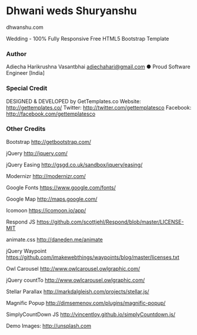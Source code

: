 # Dhwani weds Shuryanshu

dhwanshu.com

Wedding - 100% Fully Responsive Free HTML5 Bootstrap Template

### Author
Adiecha Harikrushna Vasantbhai <adiechahari@gmail.com>
● Proud Software Engineer [India]


### Special Credit

DESIGNED & DEVELOPED by GetTemplates.co
Website: http://gettemplates.co/
Twitter: http://twitter.com/gettemplatesco
Facebook: http://facebook.com/gettemplatesco

### Other Credits

Bootstrap
http://getbootstrap.com/

jQuery
http://jquery.com/

jQuery Easing
http://gsgd.co.uk/sandbox/jquery/easing/

Modernizr
http://modernizr.com/

Google Fonts
https://www.google.com/fonts/

Google Map
http://maps.google.com/

Icomoon
https://icomoon.io/app/

Respond JS
https://github.com/scottjehl/Respond/blob/master/LICENSE-MIT

animate.css
http://daneden.me/animate

jQuery Waypoint
https://github.com/imakewebthings/waypoints/blog/master/licenses.txt

Owl Carousel
http://www.owlcarousel.owlgraphic.com/

jQuery countTo
http://www.owlcarousel.owlgraphic.com/

Stellar Parallax
http://markdalgleish.com/projects/stellar.js/

Magnific Popup
http://dimsemenov.com/plugins/magnific-popup/

SimplyCountDown JS
http://vincentloy.github.io/simplyCountdown.js/

Demo Images:
http://unsplash.com


